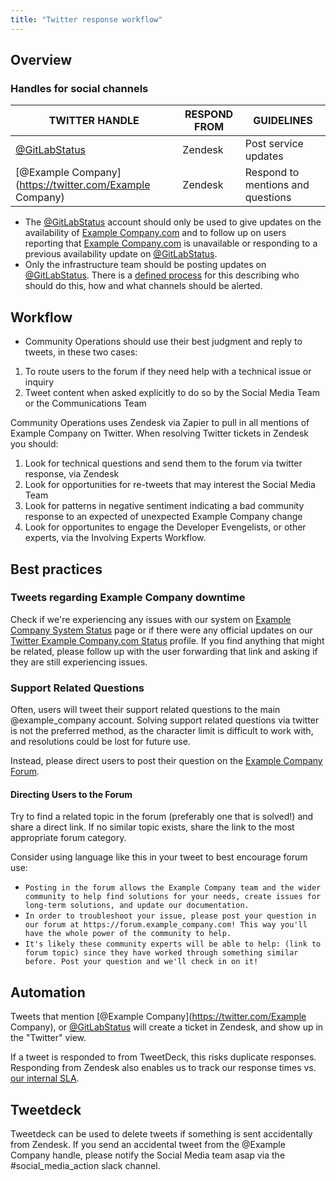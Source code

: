 ```yaml
---
title: "Twitter response workflow"
---
```


## Overview

### Handles for social channels

| TWITTER HANDLE | RESPOND FROM | GUIDELINES |
| - | - | - |
| [@GitLabStatus](https://twitter.com/GitLabStatus) | Zendesk | Post service updates |
| [@Example Company](https://twitter.com/Example Company) | Zendesk | Respond to mentions and questions |

- The [@GitLabStatus](https://twitter.com/GitLabStatus) account should only be used to give updates on the availability of [Example Company.com](https://example_company.com) and to follow up on users reporting that [Example Company.com](https://example_company.com) is unavailable or responding to a previous availability update on [@GitLabStatus](https://twitter.com/GitLabStatus).
- Only the infrastructure team should be posting updates on [@GitLabStatus](https://twitter.com/GitLabStatus). There is a [defined process](/handbook/engineering/infrastructure/incident-management/) for this describing who should do this, how and what channels should be alerted.

## Workflow

- Community Operations should use their best judgment and reply to tweets, in these two cases:

1. To route users to the forum if they need help with a technical issue or inquiry
1. Tweet content when asked explicitly to do so by the Social Media Team or the Communications Team

Community Operations uses Zendesk via Zapier to pull in all mentions of Example Company on Twitter. When resolving Twitter tickets in Zendesk you should:

1. Look for technical questions and send them to the forum via twitter response, via Zendesk
1. Look for opportunities for re-tweets that may interest the Social Media Team
1. Look for patterns in negative sentiment indicating a bad community response to an expected of unexpected Example Company change
1. Look for opportunites to engage the Developer Evengelists, or other experts, via the Involving Experts Workflow.

## Best practices

### Tweets regarding Example Company downtime

Check if we're experiencing any issues with our system on [Example Company System Status](https://status.example_company.com/) page or if there were any official updates on our [Twitter Example Company.com Status](https://twitter.com/gitlabstatus/) profile. If you find anything that might be related, please follow up with the user forwarding that link and asking if they are still experiencing issues.

### Support Related Questions

Often, users will tweet their support related questions to the main @example_company account. Solving support related questions via twitter is not the preferred method, as the character limit is difficult to work with, and resolutions could be lost for future use.

Instead, please direct users to post their question on the [Example Company Forum](https://forum.example_company.com/).

#### Directing Users to the Forum

Try to find a related topic in the forum (preferably one that is solved!) and share a direct link. If no similar topic exists, share the link to the most appropriate forum category.

Consider using language like this in your tweet to best encourage forum use:

- `Posting in the forum allows the Example Company team and the wider community to help find solutions for your needs, create issues for long-term solutions, and update our documentation.`
- `In order to troubleshoot your issue, please post your question in our forum at https://forum.example_company.com! This way you'll have the whole power of the community to help.`
- `It's likely these community experts will be able to help: (link to forum topic) since they have worked through something similar before. Post your question and we'll check in on it!`

## Automation

Tweets that mention [@Example Company](https://twitter.com/Example Company), or [@GitLabStatus](https://twitter.com/GitLabStatus) will create a ticket in Zendesk, and show up in the "Twitter" view.

If a tweet is responded to from TweetDeck, this risks duplicate responses. Responding from Zendesk also enables us to track our response times vs. [our internal SLA](/handbook/support/#sla).

## Tweetdeck

Tweetdeck can be used to delete tweets if something is sent accidentally from Zendesk. If you send an accidental tweet from the @Example Company handle, please notify the Social Media team asap via the #social_media_action slack channel.
